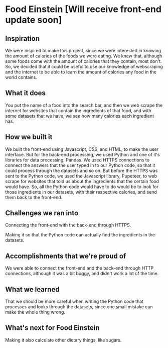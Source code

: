 ﻿# Food Einstein [Will receive front-end update soon]
 ## Inspiration

We were inspired to make this project, since we were interested in knowing the amount of calories of the foods we were eating. We knew that, although some foods come with the amount of calories that they contain, most don't. So, we decided that it could be useful to use our knowledge of webscraping and the internet to be able to learn the amount of calories any food in the world contains.

## What it does

You put the name of a food into the search bar, and then we web scrape the internet for websites that contain the ingredients of that food, and with some datasets that we have, we see how many calories each ingredient has.

## How we built it

We built the front-end using Javascript, CSS, and HTML, to make the user interface. But for the back-end processing, we used Python and one of it's libraries for data processing, Pandas. We used HTTPS connections to connect the answers that the user typed in to our Python code, so that it could process through the datasets and so on. But before the HTTPS was sent to the Python code, we used the Javascript library, Pupeteer, to web scrape for websites that told us about the ingredients that the certain food would have. So, all the Python code would have to do would be to look for those ingredients in our datasets, with their respective calories, and send them back to the front-end.

## Challenges we ran into

Connecting the front-end with the back-end through HTTPS. 

Making it so that the Python code can actually find the ingredients in the datasets.

## Accomplishments that we're proud of

We were able to connect the front-end and the back-end through HTTP connections, although it was a bit buggy, and didn't work a lot of the time.

## What we learned

That we should be more careful when writing the Python code that processes and looks through the datasets, since one small mistake can make the whole thing wrong.

## What's next for Food Einstein

Making it also calculate other dietary things, like sugars.

